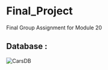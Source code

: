 # Final_Project
Final Group Assignment for Module 20

## Database :

![CarsDB](https://user-images.githubusercontent.com/92698873/161482869-4fcf8cee-910c-4f69-8737-e63b94a2bae9.png)
